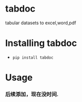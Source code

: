# tabdoc
tabular datasets to excel,word,pdf

# Installing tabdoc
- ```pip install tabdoc```

# Usage
### 后续添加，现在没时间.
